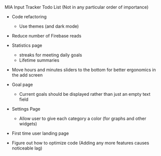 MIA Input Tracker Todo List (Not in any particular order of importance)

- Code refactoring
    - Use themes (and dark mode)
- Reduce number of Firebase reads
- Statistics page
    - streaks for meeting daily goals
    - Lifetime summaries
- Move hours and minutes sliders to the bottom for better ergonomics in the add screen
- Goal page
    - Current goals should be displayed rather than just an empty text field
- Settings Page
    - Allow user to give each category a color (for graphs and other widgets)
- First time user landing page
   
- Figure out how to optimize code (Adding any more features causes noticeable lag)
